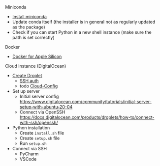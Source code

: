 Miniconda

* [Install miniconda](https://docs.conda.io/projects/continuumio-conda/en/latest/user-guide/install/macos.html)
* Update conda itself (the installer is in general not as regularly updated as the package)
* Check if you can start Python in a new shell instance (make sure the path is set correctly)

Docker

* [Docker for Apple Silicon](https://docs.docker.com/docker-for-mac/apple-silicon/)

Cloud Instance (DigitalOcean)

* [Create Droplet](https://cloud.digitalocean.com/droplets/new)
	* [SSH auth](https://docs.digitalocean.com/products/droplets/how-to/connect-with-ssh/)
	* todo [Cloud-Config](https://www.digitalocean.com/community/tutorials/how-to-use-cloud-config-for-your-initial-server-setup)
* Set up server
	* Initial server config https://www.digitalocean.com/community/tutorials/initial-server-setup-with-ubuntu-20-04
	* Connect via OpenSSH https://docs.digitalocean.com/products/droplets/how-to/connect-with-ssh/openssh/
* Python installation
	* Create `install.sh` file
	* Create `setup.sh` file
	* Run `setup.sh`
* Connect via SSH
	* PyCharm
	* VSCode